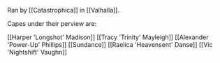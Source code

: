 Ran by [[Catastrophica]] in [[Valhalla]].

Capes under their perview are:

[[Harper 'Longshot' Madison]]
[[Tracy 'Trinity' Mayleigh]]
[[Alexander 'Power-Up' Phillips]]
[[Sundance]]
[[Raelica 'Heavensent' Danse]]
[[Vic 'Nightshift' Vaughn]]